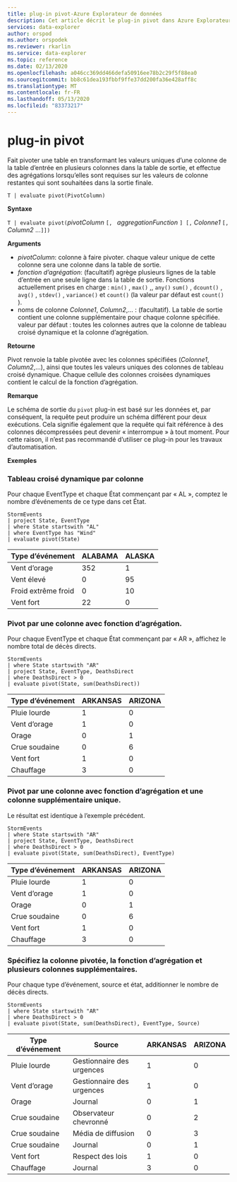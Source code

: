 ```yaml
---
title: plug-in pivot-Azure Explorateur de données
description: Cet article décrit le plug-in pivot dans Azure Explorateur de données.
services: data-explorer
author: orspod
ms.author: orspodek
ms.reviewer: rkarlin
ms.service: data-explorer
ms.topic: reference
ms.date: 02/13/2020
ms.openlocfilehash: a046cc369dd466defa50916ee78b2c29f5f88ea0
ms.sourcegitcommit: bb8c61dea193fbbf9ffe37dd200fa36e428aff8c
ms.translationtype: MT
ms.contentlocale: fr-FR
ms.lasthandoff: 05/13/2020
ms.locfileid: "83373217"
---
```

# <a name="pivot-plugin"></a>plug-in pivot

Fait pivoter une table en transformant les valeurs uniques d’une colonne de la table d’entrée en plusieurs colonnes dans la table de sortie, et effectue des agrégations lorsqu’elles sont requises sur les valeurs de colonne restantes qui sont souhaitées dans la sortie finale.

```kusto
T | evaluate pivot(PivotColumn)
```

**Syntaxe**

`T | evaluate pivot(`*pivotColumn* `[, ` *aggregationFunction* `] [,` *Colonne1* `[,` *Column2* ...`]])`

**Arguments**

* *pivotColumn*: colonne à faire pivoter. chaque valeur unique de cette colonne sera une colonne dans la table de sortie.
* *fonction d’agrégation*: (facultatif) agrège plusieurs lignes de la table d’entrée en une seule ligne dans la table de sortie. Fonctions actuellement prises en charge : `min()` , `max()` ,, `any()` `sum()` , `dcount()` , `avg()` , `stdev()` , `variance()` et `count()` (la valeur par défaut est `count()` ).
* noms de colonne *Colonne1*, *Column2*,... : (facultatif). La table de sortie contient une colonne supplémentaire pour chaque colonne spécifiée. valeur par défaut : toutes les colonnes autres que la colonne de tableau croisé dynamique et la colonne d’agrégation.

**Retourne**

Pivot renvoie la table pivotée avec les colonnes spécifiées (*Colonne1*, *Column2*,...), ainsi que toutes les valeurs uniques des colonnes de tableau croisé dynamique. Chaque cellule des colonnes croisées dynamiques contient le calcul de la fonction d’agrégation.

**Remarque**

Le schéma de sortie du `pivot` plug-in est basé sur les données et, par conséquent, la requête peut produire un schéma différent pour deux exécutions. Cela signifie également que la requête qui fait référence à des colonnes décompressées peut devenir « interrompue » à tout moment. Pour cette raison, il n’est pas recommandé d’utiliser ce plug-in pour les travaux d’automatisation.

**Exemples**

### <a name="pivot-by-a-column"></a>Tableau croisé dynamique par colonne

Pour chaque EventType et chaque État commençant par « AL », comptez le nombre d’événements de ce type dans cet État.

<!-- csl: https://help.kusto.windows.net:443/Samples -->
```kusto
StormEvents
| project State, EventType 
| where State startswith "AL" 
| where EventType has "Wind" 
| evaluate pivot(State)
```

|Type d’événement|ALABAMA|ALASKA|
|---|---|---|
|Vent d’orage|352|1|
|Vent élevé|0|95|
|Froid extrême froid|0|10|
|Vent fort|22|0|


### <a name="pivot-by-a-column-with-aggregation-function"></a>Pivot par une colonne avec fonction d’agrégation.

Pour chaque EventType et chaque État commençant par « AR », affichez le nombre total de décès directs.

<!-- csl: https://help.kusto.windows.net:443/Samples -->
```kusto
StormEvents 
| where State startswith "AR" 
| project State, EventType, DeathsDirect 
| where DeathsDirect > 0
| evaluate pivot(State, sum(DeathsDirect))
```

|Type d’événement|ARKANSAS|ARIZONA|
|---|---|---|
|Pluie lourde|1|0|
|Vent d’orage|1|0|
|Orage|0|1|
|Crue soudaine|0|6|
|Vent fort|1|0|
|Chauffage|3|0|


### <a name="pivot-by-a-column-with-aggregation-function-and-a-single-additional-column"></a>Pivot par une colonne avec fonction d’agrégation et une colonne supplémentaire unique.

Le résultat est identique à l’exemple précédent.

<!-- csl: https://help.kusto.windows.net:443/Samples -->
```kusto
StormEvents 
| where State startswith "AR" 
| project State, EventType, DeathsDirect 
| where DeathsDirect > 0
| evaluate pivot(State, sum(DeathsDirect), EventType)
```

|Type d’événement|ARKANSAS|ARIZONA|
|---|---|---|
|Pluie lourde|1|0|
|Vent d’orage|1|0|
|Orage|0|1|
|Crue soudaine|0|6|
|Vent fort|1|0|
|Chauffage|3|0|


### <a name="specify-the-pivoted-column-aggregation-function-and-multiple-additional-columns"></a>Spécifiez la colonne pivotée, la fonction d’agrégation et plusieurs colonnes supplémentaires.

Pour chaque type d’événement, source et état, additionner le nombre de décès directs.

<!-- csl: https://help.kusto.windows.net:443/Samples -->
```kusto
StormEvents 
| where State startswith "AR" 
| where DeathsDirect > 0
| evaluate pivot(State, sum(DeathsDirect), EventType, Source)
```

|Type d’événement|Source|ARKANSAS|ARIZONA|
|---|---|---|---|
|Pluie lourde|Gestionnaire des urgences|1|0|
|Vent d’orage|Gestionnaire des urgences|1|0|
|Orage|Journal|0|1|
|Crue soudaine|Observateur chevronné|0|2|
|Crue soudaine|Média de diffusion|0|3|
|Crue soudaine|Journal|0|1|
|Vent fort|Respect des lois|1|0|
|Chauffage|Journal|3|0|
